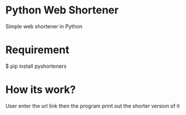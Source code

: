 # Python Web Shortener
Simple web shortener in Python
# Requirement
$ pip install pyshorteners
# How its work?
User enter the url link then the program print out the shorter version of it
